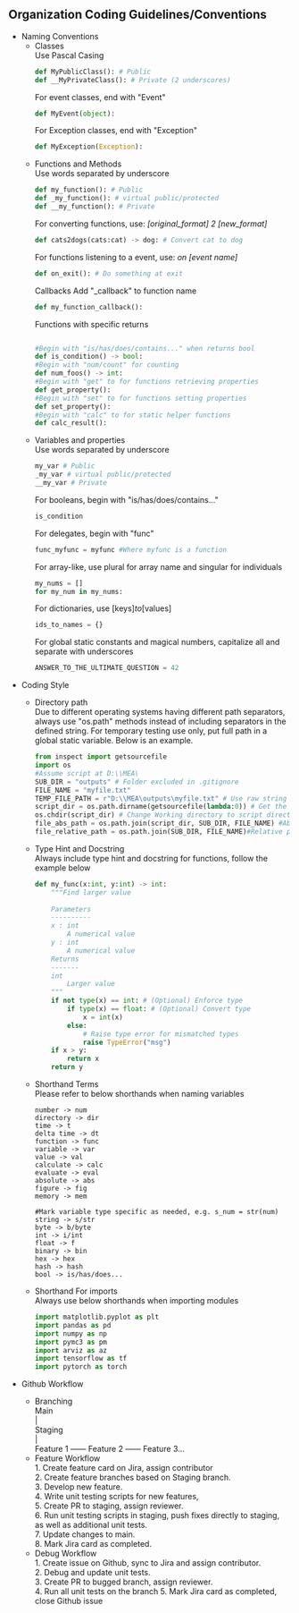## Organization Coding Guidelines/Conventions
<ul>
    <li>Naming Conventions
        <ul>
            <li>Classes</li>
                Use Pascal Casing
                    
```python
def MyPublicClass(): # Public
def __MyPrivateClass(): # Private (2 underscores)
```
For event classes, end with "Event"

```python
def MyEvent(object):
```
For Exception classes, end with "Exception"
```python
def MyException(Exception):
```

<li>Functions and Methods</li>
Use words separated by underscore

```python
def my_function(): # Public
def _my_function(): # virtual public/protected
def __my_function(): # Private
```
For converting functions, use: <i>[original_format] 2 [new_format]</i>

```python
def cats2dogs(cats:cat) -> dog: # Convert cat to dog
```
For functions listening to a event, use: <i>on [event name]</i>
```python
def on_exit(): # Do something at exit
```
Callbacks
Add "_callback" to function name

```python
def my_function_callback():
```
Functions with specific returns

```python

#Begin with "is/has/does/contains..." when returns bool
def is_condition() -> bool: 
#Begin with "num/count" for counting
def num_foos() -> int:
#Begin with "get" to for functions retrieving properties
def get_property():
#Begin with "set" to for functions setting properties
def set_property():
#Begin with "calc" to for static helper functions
def calc_result():
```
<li>Variables and properties</li>
Use words separated by underscore

```python
my_var # Public
_my_var # virtual public/protected
__my_var # Private
```
For booleans, begin with "is/has/does/contains..."

```python
is_condition
```
For delegates, begin with "func"

```python
func_myfunc = myfunc #Where myfunc is a function
```
For array-like, use plural for array name and singular for individuals

```python
my_nums = []
for my_num in my_nums:
```
For dictionaries, use [keys]_to_[values]

```python
ids_to_names = {}
```
For global static constants and magical numbers, capitalize all and separate with underscores

```python
ANSWER_TO_THE_ULTIMATE_QUESTION = 42
```
</ul>
    </li>
    <li>
        <p>Coding Style</p>
        <ul>
            <li>Directory path</li>
            Due to different operating systems having different path separators, always use "os.path" methods instead of including separators in the defined string. For temporary testing use only, put full path in a global static variable. Below is an example.

```python
from inspect import getsourcefile
import os
#Assume script at D:\\MEA\
SUB_DIR = "outputs" # Folder excluded in .gitignore
FILE_NAME = "myfile.txt" 
TEMP_FILE_PATH = r"D:\\MEA\outputs\myfile.txt" # Use raw string to avoid confusion
script_dir = os.path.dirname(getsourcefile(lambda:0)) # Get the directory contains the script
os.chdir(script_dir) # Change Working directory to script directory
file_abs_path = os.path.join(script_dir, SUB_DIR, FILE_NAME) #Absolute path to file
file_relative_path = os.path.join(SUB_DIR, FILE_NAME)#Relative path to file
```

<li>Type Hint and Docstring</li>
Always include type hint and docstring for functions, follow the example below

```python
def my_func(x:int, y:int) -> int:
    """Find larger value
    
    Parameters
    ----------
    x : int
        A numerical value
    y : int
        A numerical value
    Returns
    -------
    int
        Larger value
    """
    if not type(x) == int: # (Optional) Enforce type
        if type(x) == float: # (Optional) Convert type
            x = int(x)
        else:
            # Raise type error for mismatched types
            raise TypeError("msg")
    if x > y:
        return x
    return y
```
<li>Shorthand Terms</li>
Please refer to below shorthands when naming variables

```
number -> num
directory -> dir
time -> t
delta time -> dt
function -> func
variable -> var
value -> val
calculate -> calc
evaluate -> eval
absolute -> abs
figure -> fig
memory -> mem

#Mark variable type specific as needed, e.g. s_num = str(num)
string -> s/str
byte -> b/byte
int -> i/int
float -> f
binary -> bin
hex -> hex
hash -> hash
bool -> is/has/does...
```
<li>Shorthand For imports</li>
Always use below shorthands when importing modules

```python
import matplotlib.pyplot as plt
import pandas as pd
import numpy as np
import pymc3 as pm
import arviz as az
import tensorflow as tf
import pytorch as torch
```
</ul>
    </li>
    <li>
        <p>Github Workflow</p>
        <ul>
            <li>Branching</li>
            Main</br>
            |</br>
            Staging</br>
            |</br>
            Feature 1 —— Feature 2 —— Feature 3...</br>
            <li>Feature Workflow</li>
            1. Create feature card on Jira, assign contributor</br>
            2. Create feature branches based on Staging branch.</br>
            3. Develop new feature.</br>
            4. Write unit testing scripts for new features,</br>
            5. Create PR to staging, assign reviewer. </br>
            6. Run unit testing scripts in staging, push fixes directly to staging, as well as additional unit tests.</br>
            7. Update changes to main.</br>
            8. Mark Jira card as completed.</br>
            <li>Debug Workflow</li>
            1. Create issue on Github, sync to Jira and assign contributor.</br>
            2. Debug and update unit tests.</br>
            3. Create PR to bugged branch, assign reviewer. </br>
            4. Run all unit tests on the branch
            5. Mark Jira card as completed, close Github issue</br>
    </li>
</ul>
